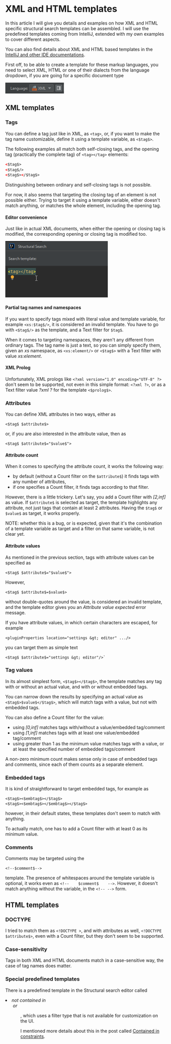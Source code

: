 # XML and HTML templates

In this article I will give you details and examples on how XML and HTML specific structural search templates can be assembled. I will use the predefined templates coming from IntelliJ, extended with my own examples to cover different aspects.

You can also find details about XML and HTML based templates in the [IntelliJ and other IDE documentations](https://www.jetbrains.com/help/idea/structural-search-and-replace-examples.html#examples-for-html-and-xml).

First off, to be able to create a template for these markup languages, you need to select XML, HTML or one of their dialects from the language dropdown, if you are going for a specific document type

![language_selection_xml](images/language_selection_xml.png)

## XML templates

### Tags

You can define a tag just like in XML, as `<tag>`, or, if you want to make the tag name customizable, define it using a template variable, as `<$tag$>`.

The following examples all match both self-closing tags, and the opening tag (practically the complete tag) of `<tag></tag>` elements:

```xml
<$tag$>
<$tag$/>
<$tag$></$tag$>
```

Distinguishing between ordinary and self-closing tags is not possible.

For now, it also seems that targeting the closing tag of an element is not possible either. Trying to target it using a template variable, either doesn't match anything, or matches the whole element, including the opening tag.

#### Editor convenience

Just like in actual XML documents, when either the opening or closing tag is modified, the corresponding opening or closing tag is modified too.

![automatic_tag_renaming](images/automatic_tag_renaming.gif)

#### Partial tag names and namespaces

If you want to specify tags mixed with literal value and template variable, for example `<xs:$tag$/>`, it is considered an invalid template. You have to go with `<$tag$/>` as the template, and a Text filter for `$tag$`.

When it comes to targeting namespaces, they aren't any different from ordinary tags. The tag name is just a text, so you can simply specify them, given an *xs* namespace, as `<xs:element/>` or `<$tag$>` with a Text filter with value *xs:element*.

#### XML Prolog

Unfortunately, XML prologs like `<?xml version="1.0" encoding="UTF-8" ?>` don't seem to be supported, not even in this simple format: `<?xml ?>`, or as a Text filter value *\?xml \?* for the template `<$prolog$>`.

### Attributes

You can define XML attributes in two ways, either as

```
<$tag$ $attribute$>
```

or, if you are also interested in the attribute value, then as

```
<$tag$ $attribute$="$value$">
```

#### Attribute count

When it comes to specifying the attribute count, it works the following way:
- by default (without a Count filter on the `$attribute$`) it finds tags with any number of attributes,
- if one specifies a Count filter, it finds tags according to that filter.

However, there is a little trickery. Let's say, you add a Count filter with *[2,inf]* as value. If `$attribute$` is selected as target, the template highlights any attribute, not just tags that contain at least 2 attributes. Having the `$tag$` or `$value$` as target, it works properly.

NOTE: whether this is a bug, or is expected, given that it's the combination of a template variable as target and a filter on that same variable, is not clear yet.

#### Attribute values

As mentioned in the previous section, tags with attribute values can be specified as

```
<$tag$ $attribute$="$value$">
```

However,

```
<$tag$ $attribute$=$value$>
```

without double-quotes around the value, is considered an invalid template, and the template editor gives you an *Attribute value expected* error message.

If you have attribute values, in which certain characters are escaped, for example

```
<pluginProperties location="settings &gt; editor" .../>
```

you can target them as simple text

```
<$tag$ $attribute$="settings &gt; editor"/>`
```

### Tag values

In its almost simplest form, `<$tag$></$tag$>`, the template matches any tag with or without an actual value, and with or without embedded tags.

You can narrow down the results by specifying an actual value as `<$tag$>$value$</$tag$>`, which will match tags with a value, but not with embedded tags.

You can also define a Count filter for the value:
- using *[0,inf]* matches tags with/without a value/embedded tag/comment
- using *[1,inf]* matches tags with at least one value/embedded tag/comment
- using greater than 1 as the minimum value matches tags with a value, or at least the specified number of embedded tags/comment

A non-zero minimum count makes sense only in case of embedded tags and comments, since each of them counts as a separate element.

### Embedded tags

It is kind of straightforward to target embedded tags, for example as

```
<$tag$><$embtag$></$tag$>
<$tag$><$embtag$></$embtag$></$tag$>
```

however, in their default states, these templates don't seem to match with anything.

To actually match, one has to add a Count filter with at least 0 as its minimum value.

### Comments

Comments may be targeted using the

```
<!--$comment$-->
```

template. The presence of whitespaces around the template variable is optional, it works even as `<!--    $comment$    -->`. However, it doesn't match anything without the variable, in the `<!-- -->` form.

## HTML templates

### DOCTYPE

I tried to match them as `<!DOCTYPE >`, and with attributes as well, `<!DOCTYPE $attribute$>`, even with a Count filter, but they don't seem to be supported.

### Case-sensitivity

Tags in both XML and HTML documents match in a case-sensitive way, the case of tag names does matter.

### Special predefined templates

There is a predefined template in the Structural search editor called *<li> not contained in <ul> or <ol>*, which uses a filter type that is not available for customization on the UI.

I mentioned more details about this in the post called [Contained in constraints](https://ijnspector.wordpress.com/2020/06/11/contained-in-constraints/).